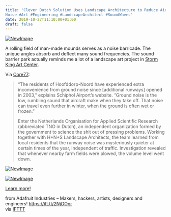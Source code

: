 ```yaml
---
title: 'Clever Dutch Solution Uses Landscape Architecture to Reduce Airport
Noise #Art #Engineering #LandscapeArchitect #SoundWaves'
date: 2019-10-27T11:10:00+01:00
draft: false
---
```


[![NewImage](https://cdn-blog.adafruit.com/uploads/2019/10/NewImage-70.png "NewImage.png")](https://www.core77.com/posts/90879/Clever-Dutch-Solution-Uses-Landscape-Architecture-to-Reduce-Airport-Noise)

A rolling field of man-made mounds serves as a noise barricade. The unique angles absorb and deflect many sound frequencies. The sound barrier park actually reminds me a lot of a landscape art project in [Storm King Art Center](https://stormking.org/artist/maya-lin/).

Via [Core77](https://www.core77.com/posts/90879/Clever-Dutch-Solution-Uses-Landscape-Architecture-to-Reduce-Airport-Noise):

> “The residents of Hoofddorp-Noord have experienced extra inconvenience from ground noise since \[additional runways\] opened in 2003,” explains Schiphol Airport’s website. “Ground noise is the low, rumbling sound that aircraft make when they take off. That noise can travel even further in winter, when the ground is often wet or frozen.”
> 
> Enter the Netherlands Organisation for Applied Scientific Research (abbreviated TNO in Dutch), an independent organization formed by the government to science the shit out of pressing problems. Working together with H+N+S Landscape Architects, the team learned from local residents that the runway noise was mysteriously quieter at certain times of the year, independent of traffic. Investigation revealed that whenever nearby farm fields were plowed, the volume level went down.

[![NewImage](https://cdn-blog.adafruit.com/uploads/2019/10/NewImage-71.png "NewImage.png")](https://www.core77.com/posts/90879/Clever-Dutch-Solution-Uses-Landscape-Architecture-to-Reduce-Airport-Noise)

[![NewImage](https://cdn-blog.adafruit.com/uploads/2019/10/NewImage-72.png "NewImage.png")](https://www.core77.com/posts/90879/Clever-Dutch-Solution-Uses-Landscape-Architecture-to-Reduce-Airport-Noise)

[Learn more!](https://www.core77.com/posts/90879/Clever-Dutch-Solution-Uses-Landscape-Architecture-to-Reduce-Airport-Noise)

  
  
from Adafruit Industries – Makers, hackers, artists, designers and engineers! https://ift.tt/2NjOOgr  
via [IFTTT](https://ifttt.com/?ref=da&site=blogger)